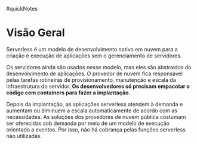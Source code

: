 #quickNotes 

# Visão Geral

Serverless é um modelo de desenvolvimento nativo em nuvem para a criação e execução de aplicações sem o gerenciamento de servidores.

Os servidores ainda são usados nesse modelo, mas eles são abstraídos do desenvolvimento de aplicações. O provedor de nuvem fica responsável pelas tarefas rotineiras de provisionamento, manutenção e escala da infraestrutura do servidor. **Os desenvolvedores só precisam empacotar o código cem containers para fazer a implantação.**

Depois da implantação, as aplicações serverless atendem à demanda e aumentam ou diminuem a escala automaticamente de acordo com as necessidades. As soluções dos provedores de nuvem pública costumam ser oferecidas sob demanda por meio de um modelo de execução orientado a eventos. Por isso, não há cobrança pelas funções serverless não utilizadas.